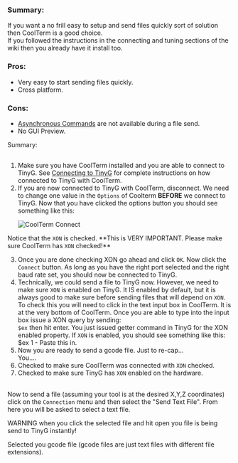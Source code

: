 ### Summary:
If you want a no frill easy to setup and send files quickly sort of solution then CoolTerm is a good choice.<br>If you followed the instructions in the connecting and tuning sections of the wiki then you already have it install too.
### Pros:
* Very easy to start sending files quickly.
* Cross platform.

### Cons:
* [Asynchronous Commands](https://github.com/synthetos/TinyG/wiki/JSON-Flow-Control-Specification#async-commands) are not available during a file send. 
* No GUI Preview.

Summary:
##

1. Make sure you have CoolTerm installed and you are able to connect to TinyG.  See [Connecting to TinyG](https://github.com/synthetos/TinyG/wiki/Connecting-TinyG#establish-usb-connection) for complete instructions on how connected to TinyG with CoolTerm.<br>
2. If you are now connected to TinyG with CoolTerm, disconnect.  We need to change one value in the <code>Options</code> of Coolterm **BEFORE** we connect to TinyG.  Now that you have clicked the options button you should see something like this:<p>
![CoolTerm Connect](http://farm6.staticflickr.com/5550/9149058282_4f6b3abb41_z.jpg)
<p>Notice that the <code>XON</code> is checked.  **This is VERY IMPORTANT.  Please make sure CoolTerm has <code>XON</code> checked!**<p>

3. Once you are done checking XON go ahead and click <code>OK</code>.  Now click the <code>Connect</code> button.  As long as you have the right port selected and the right baud rate set, you should now be connected to TinyG.<br>
4.  Technically, we could send a file to TinyG now.  However, we need to make sure <code>XON</code> is enabled on TinyG.  It IS enabled by default, but it is always good to make sure before sending files that will depend on <code>XON</code>.  To check this you will need to click in the text input box in CoolTerm.  It is at the very bottom of CoolTerm.  Once you are able to type into the input box issue a XON query by sending: <br><code>$ex</code> then hit enter.  You just issued getter command in TinyG for the XON enabled property.  If <code>XON</code> is enabled, you should see something like this:<br>
$ex 1 - Paste this in.
5.  Now you are ready to send a gcode file.  Just to re-cap... <br>
You....
1. Checked to make sure CoolTerm was connected with <code>XON</code> checked.
2. Checked to make sure TinyG has <code>XON</code> enabled on the hardware.
<br>
Now to send a file (assuming your tool is at the desired X,Y,Z coordinates) click on the <code>Connection</code> menu and then select the "Send Text File".  From here you will be asked to select a text file. <p>WARNING when you click the selected file and hit open you file is being send to TinyG instantly!<p>Selected you gcode file (gcode files are just text files with different file extensions).
